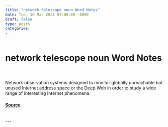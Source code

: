 ```yaml
---
title: "network telescope noun Word Notes"
date: Tue, 16 Mar 2021 07:00:00 -0000
draft: false
type: posts
categories: 
- 
---
```

# network telescope noun Word Notes

<br/>

<br/>
Network observation systems designed to monitor globally unreachable but unused Internet address space or the Deep Web in order to study a wide range of interesting Internet phenomena.

#### [Source](https://thecyberwire.com/podcasts/word-notes/38/notes)

<br/>
---

